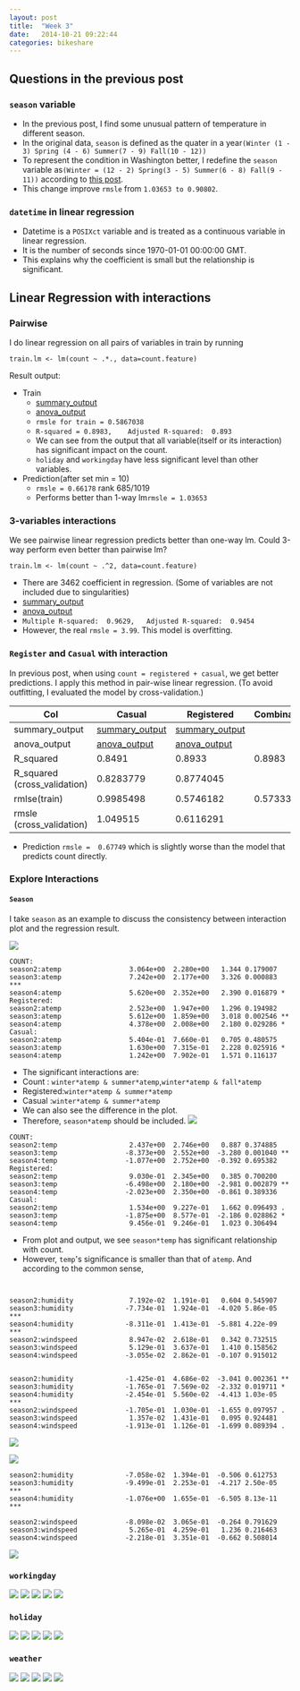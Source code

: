 ```yaml
---
layout: post
title:  "Week 3"
date:   2014-10-21 09:22:44
categories: bikeshare
---
```

## Questions in the previous post ##
### `season` variable ###
* In the previous post, I find some unusual pattern of temperature in different season.
* In the original data, `season` is defined as the quater in a year`(Winter (1 - 3) Spring (4 - 6) Summer(7 - 9) Fall(10 - 12))`
* To represent the condition in Washington better, I redefine the `season` variable as`(Winter = (12 - 2) Spring(3 - 5) Summer(6 - 8) Fall(9 - 11))` according to [this post](http://www.washingtondc.com/weather/).
* This change improve `rmsle` from `1.03653 to 0.90802`.

### `datetime` in linear regression ###
* Datetime is a `POSIXct` variable and is treated as a continuous variable in linear regression.
* It is the number of seconds since 1970-01-01 00:00:00 GMT.
* This explains why the coefficient is small but the relationship is significant.

## Linear Regression with interactions ##
### Pairwise ###
I do linear regression on all pairs of variables in train by running
```
train.lm <- lm(count ~ .*., data=count.feature)
```
Result output:
* Train
  * [summary_output](https://raw.githubusercontent.com/yunhaolucky/bikeshare/master/Week3/lm_2_summary.txt)
  * [anova_output](https://raw.githubusercontent.com/yunhaolucky/bikeshare/master/Week3/lm_2_anova.txt)
  * `rmsle for train = 0.5867038 `
  * `R-squared = 0.8983,	Adjusted R-squared:  0.893`
  * We can see from the output that all variable(itself or its interaction) has significant impact on the count.
  * `holiday` and `workingday` have less significant level than other variables.
* Prediction(after set min = 10)
  * `rmsle = 0.66178` rank 685/1019
  * Performs better than 1-way lm`rmsle = 1.03653`

### 3-variables interactions ###
We see pairwise linear regression predicts better than one-way lm. Could 3-way perform even better than pairwise lm?
```
train.lm <- lm(count ~ .^2, data=count.feature)
```

  * There are 3462 coefficient in regression. (Some of variables are not included due to singularities)
  * [summary_output](https://raw.githubusercontent.com/yunhaolucky/bikeshare/master/Week3/lm_3_summary.txt)
  * [anova_output](https://raw.githubusercontent.com/yunhaolucky/bikeshare/master/Week3/lm_3_anova.txt)
  * `Multiple R-squared:  0.9629,	Adjusted R-squared:  0.9454 `
  * However, the real `rmsle = 3.99`. This model is overfitting.

### `Register` and `Casual` with interaction ###

In previous post, when using `count = registered + casual`, we get better predictions. I apply this method in pair-wise linear regression. (To avoid outfitting, I evaluated the model by cross-validation.)

Col | Casual  | Registered | Combination(Count)
----|------------- | -------------|------
summary_output|[summary_output](https://raw.githubusercontent.com/yunhaolucky/bikeshare/master/Week3/lm_2_casual_summary.txt)|[summary_output](https://raw.githubusercontent.com/yunhaolucky/bikeshare/master/Week3/lm_2_registered_summary.txt)
anova_output|[anova_output](https://raw.githubusercontent.com/yunhaolucky/bikeshare/master/Week3/lm_2_casual_summary.txt)|[anova_output](https://raw.githubusercontent.com/yunhaolucky/bikeshare/master/Week3/lm_2_registered_anova.txt)
R_squared|0.8491|0.8933|0.8983
R_squared (cross_validation)|0.8283779|0.8774045|
rmlse(train)|0.9985498|0.5746182|0.5733307
rmsle (cross_validation)|1.049515|0.6116291|

* Prediction `rmsle =  0.67749` which is slightly worse than the model that predicts count directly.


### Explore Interactions ##
#### `Season` ####
I take `season` as an example to discuss the consistency between interaction plot and the regression result.

![](https://googledrive.com/host/0B47woKFE0zXeZ01RNVh3RFFuOFE/atemp_season.png)
```
COUNT:
season2:atemp                 3.064e+00  2.280e+00   1.344 0.179007
season3:atemp                 7.242e+00  2.177e+00   3.326 0.000883 ***
season4:atemp                 5.620e+00  2.352e+00   2.390 0.016879 *
Registered:
season2:atemp                 2.523e+00  1.947e+00   1.296 0.194982
season3:atemp                 5.612e+00  1.859e+00   3.018 0.002546 **
season4:atemp                 4.378e+00  2.008e+00   2.180 0.029286 *
Casual:
season2:atemp                 5.404e-01  7.660e-01   0.705 0.480575
season3:atemp                 1.630e+00  7.315e-01   2.228 0.025916 *  
season4:atemp                 1.242e+00  7.902e-01   1.571 0.116137
```
*  The significant interactions are:
  * Count : `winter*atemp & summer*atemp`,`winter*atemp & fall*atemp`
  * Registered:`winter*atemp & summer*atemp`
  * Casual :`winter*atemp & summer*atemp`
* We can also see the difference in the plot.
* Therefore, `season*atemp` should be included.
![](https://googledrive.com/host/0B47woKFE0zXeZ01RNVh3RFFuOFE/temp_season.png)

```
COUNT:
season2:temp                  2.437e+00  2.746e+00   0.887 0.374885
season3:temp                 -8.373e+00  2.552e+00  -3.280 0.001040 **
season4:temp                 -1.077e+00  2.752e+00  -0.392 0.695382
Registered:
season2:temp                  9.030e-01  2.345e+00   0.385 0.700200
season3:temp                 -6.498e+00  2.180e+00  -2.981 0.002879 **
season4:temp                 -2.023e+00  2.350e+00  -0.861 0.389336
Casual:
season2:temp                  1.534e+00  9.227e-01   1.662 0.096493 .  
season3:temp                 -1.875e+00  8.577e-01  -2.186 0.028862 *  
season4:temp                  9.456e-01  9.246e-01   1.023 0.306494

```
* From plot and output, we see `season*temp` has significant relationship with count.
* However, `temp`'s significance is smaller than that of `atemp`. And according to the common sense,  


```


season2:humidity              7.192e-02  1.191e-01   0.604 0.545907
season3:humidity             -7.734e-01  1.924e-01  -4.020 5.86e-05 ***
season4:humidity             -8.311e-01  1.413e-01  -5.881 4.22e-09 ***
season2:windspeed             8.947e-02  2.618e-01   0.342 0.732515
season3:windspeed             5.129e-01  3.637e-01   1.410 0.158562
season4:windspeed            -3.055e-02  2.862e-01  -0.107 0.915012
```



```

season2:humidity             -1.425e-01  4.686e-02  -3.041 0.002361 **
season3:humidity             -1.765e-01  7.569e-02  -2.332 0.019711 *  
season4:humidity             -2.454e-01  5.560e-02  -4.413 1.03e-05 ***
season2:windspeed            -1.705e-01  1.030e-01  -1.655 0.097957 .  
season3:windspeed             1.357e-02  1.431e-01   0.095 0.924481
season4:windspeed            -1.913e-01  1.126e-01  -1.699 0.089394 .
```


![](https://googledrive.com/host/0B47woKFE0zXeZ01RNVh3RFFuOFE/windspeed_season.png)

![](https://googledrive.com/host/0B47woKFE0zXeZ01RNVh3RFFuOFE/humidity_season.png)
```
season2:humidity             -7.058e-02  1.394e-01  -0.506 0.612753
season3:humidity             -9.499e-01  2.253e-01  -4.217 2.50e-05 ***
season4:humidity             -1.076e+00  1.655e-01  -6.505 8.13e-11 ***
```
```
season2:windspeed            -8.098e-02  3.065e-01  -0.264 0.791629
season3:windspeed             5.265e-01  4.259e-01   1.236 0.216463
season4:windspeed            -2.218e-01  3.351e-01  -0.662 0.508014
```
![](https://googledrive.com/host/0B47woKFE0zXeZ01RNVh3RFFuOFE/hour_season.png)




### `workingday` ###
![](https://googledrive.com/host/0B47woKFE0zXeZ01RNVh3RFFuOFE/atemp_workingday.png)
![](https://googledrive.com/host/0B47woKFE0zXeZ01RNVh3RFFuOFE/temp_workingday.png)
![](https://googledrive.com/host/0B47woKFE0zXeZ01RNVh3RFFuOFE/windspeed_workingday.png)
![](https://googledrive.com/host/0B47woKFE0zXeZ01RNVh3RFFuOFE/humidity_workingday.png)
![](https://googledrive.com/host/0B47woKFE0zXeZ01RNVh3RFFuOFE/hour_workingday.png)

### `holiday` ###
![](https://googledrive.com/host/0B47woKFE0zXeZ01RNVh3RFFuOFE/atemp_holiday.png)
![](https://googledrive.com/host/0B47woKFE0zXeZ01RNVh3RFFuOFE/temp_holiday.png)
![](https://googledrive.com/host/0B47woKFE0zXeZ01RNVh3RFFuOFE/windspeed_holiday.png)
![](https://googledrive.com/host/0B47woKFE0zXeZ01RNVh3RFFuOFE/humidity_holiday.png)
![](https://googledrive.com/host/0B47woKFE0zXeZ01RNVh3RFFuOFE/hour_holiday.png)

### `weather` ###
![](https://googledrive.com/host/0B47woKFE0zXeZ01RNVh3RFFuOFE/atemp_weather.png)
![](https://googledrive.com/host/0B47woKFE0zXeZ01RNVh3RFFuOFE/temp_weather.png)
![](https://googledrive.com/host/0B47woKFE0zXeZ01RNVh3RFFuOFE/windspeed_weather.png)
![](https://googledrive.com/host/0B47woKFE0zXeZ01RNVh3RFFuOFE/humidity_weather.png)
![](https://googledrive.com/host/0B47woKFE0zXeZ01RNVh3RFFuOFE/hour_weather.png)
